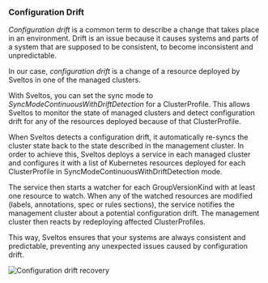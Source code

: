 ### Configuration Drift

_Configuration drift_ is a common term to describe a change that takes place in an environment. Drift is an issue because it causes systems and parts of a system that are supposed to be consistent, to become inconsistent and unpredictable.

In our case, _configuration drift_ is a change of a resource deployed by Sveltos in one of the managed clusters.

With Sveltos, you can set the sync mode to *SyncModeContinuousWithDriftDetection* for a ClusterProfile. This allows Sveltos to monitor the state of managed clusters and detect configuration drift for any of the resources deployed because of that ClusterProfile.

When Sveltos detects a configuration drift, it automatically re-syncs the cluster state back to the state described in the management cluster. In order to achieve this, Sveltos deploys a service in each managed cluster and configures it with a list of Kubernetes resources deployed for each ClusterProfile in SyncModeContinuousWithDriftDetection mode.

The service then starts a watcher for each GroupVersionKind with at least one resource to watch. When any of the watched resources are modified (labels, annotations, spec or rules sections), the service notifies the management cluster about a potential configuration drift. The management cluster then reacts by redeploying affected ClusterProfiles.

This way, Sveltos ensures that your systems are always consistent and predictable, preventing any unexpected issues caused by configuration drift.

![Configuration drift recovery](assets/reconcile_configuration_drift.gif)
